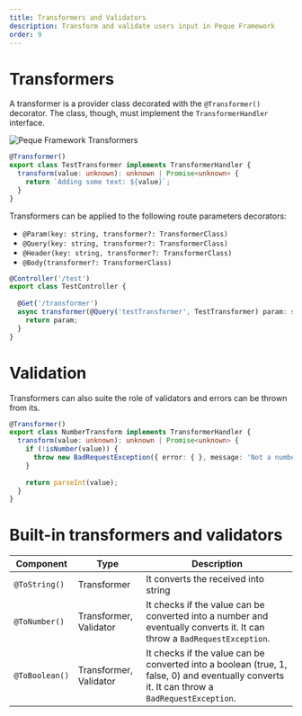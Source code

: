 ```yaml
---
title: Transformers and Validators
description: Transform and validate users input in Peque Framework
order: 9
---
```


# Transformers

A transformer is a provider class decorated with the `@Transformer()` decorator.
The class, though, must implement the `TransformerHandler` interface.

![Peque Framework Transformers](/images/framework/transformers.png)

```typescript
@Transformer()
export class TestTransformer implements TransformerHandler {
  transform(value: unknown): unknown | Promise<unknown> {
    return `Adding some text: ${value}`;
  }
}
```

Transformers can be applied to the following route parameters decorators:

- `@Param(key: string, transformer?: TransformerClass)`
- `@Query(key: string, transformer?: TransformerClass)`
- `@Header(key: string, transformer?: TransformerClass)`
- `@Body(transformer?: TransformerClass)`

```typescript
@Controller('/test')
export class TestController {
  
  @Get('/transformer')
  async transformer(@Query('testTransformer', TestTransformer) param: string) {
    return param;
  }
}
```

# Validation

Transformers can also suite the role of validators and errors can be thrown from its.

```typescript
@Transformer()
export class NumberTransform implements TransformerHandler {
  transform(value: unknown): unknown | Promise<unknown> {
    if (!isNumber(value)) {
      throw new BadRequestException({ error: { }, message: 'Not a number' })
    }
    
    return parseInt(value);
  }
}
```

# Built-in transformers and validators

| Component      | Type                   | Description                                                                                                                                  |
|----------------|------------------------|----------------------------------------------------------------------------------------------------------------------------------------------|
| `@ToString()`  | Transformer            | It converts the received into string                                                                                                         |
| `@ToNumber()`  | Transformer, Validator | It checks if the value can be converted into a number and eventually converts it. It can throw a `BadRequestException`.                      |
| `@ToBoolean()` | Transformer, Validator | It checks if the value can be converted into a boolean (true, 1, false, 0) and eventually converts it. It can throw a `BadRequestException`. |
